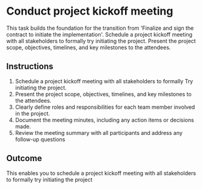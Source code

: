 # Conduct project kickoff meeting

This task builds the foundation for the transition from 'Finalize and sign the contract to initiate the implementation'. Schedule a project kickoff meeting with all stakeholders to formally try initiating the project. Present the project scope, objectives, timelines, and key milestones to the attendees.

## Instructions

1. Schedule a project kickoff meeting with all stakeholders to formally Try initiating the project.
2. Present the project scope, objectives, timelines, and key milestones to the attendees.
3. Clearly define roles and responsibilities for each team member involved in the project.
4. Document the meeting minutes, including any action items or decisions made.
5. Review the meeting summary with all participants and address any follow-up questions

## Outcome

This enables you to schedule a project kickoff meeting with all stakeholders to formally try initiating the project